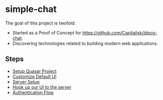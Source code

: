 # simple-chat

The goal of this project is twofold:

* Started as a Proof of Concept for <https://github.com/Capitalisk/ldpos-chat>.
* Discovering technologies related to building modern web applications.

## Steps

* [Setup Quasar Project](doc/step01.md)
* [Customize Default UI](doc/step02.md)
* [Server Setup](doc/step03.md)
* [Hook up our UI to the server](doc/step04.md)
* [Authentication Flow](doc/step05.md)
